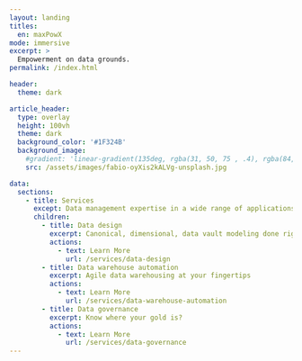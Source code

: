 ```yaml
---
layout: landing
titles: 
  en: maxPowX
mode: immersive
excerpt: >
  Empowerment on data grounds.
permalink: /index.html

header:
  theme: dark

article_header:
  type: overlay
  height: 100vh
  theme: dark
  background_color: '#1F324B'
  background_image:
    #gradient: 'linear-gradient(135deg, rgba(31, 50, 75 , .4), rgba(84, 30, 71, .4))'
    src: /assets/images/fabio-oyXis2kALVg-unsplash.jpg

data:
  sections:
    - title: Services
      except: Data management expertise in a wide range of applications
      children: 
        - title: Data design
          excerpt: Canonical, dimensional, data vault modeling done right
          actions:
            - text: Learn More
              url: /services/data-design
        - title: Data warehouse automation
          excerpt: Agile data warehousing at your fingertips
          actions:
            - text: Learn More
              url: /services/data-warehouse-automation
        - title: Data governance
          excerpt: Know where your gold is?
          actions:
            - text: Learn More
              url: /services/data-governance
---
```

